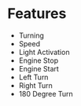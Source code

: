 # Features

* Turning
* Speed
* Light Activation
* Engine Stop
* Engine Start
* Left Turn
* Right Turn
* 180 Degree Turn